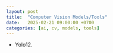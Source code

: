 ```yaml
---
layout: post
title:  "Computer Vision Models/Tools"
date:   2025-02-21 09:00:00 +0700
categories: [ai, cv, models, tools]
---
```


- Yolo12.
